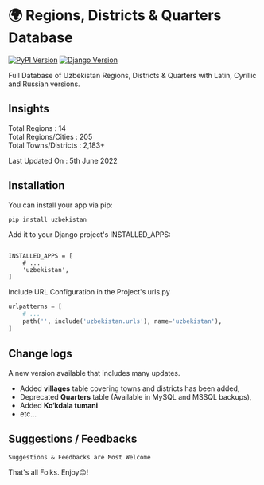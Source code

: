 # 🌍 Regions, Districts &amp; Quarters Database

[![PyPI Version](https://img.shields.io/pypi/v/uzbekistan)](https://pypi.org/project/uzbekistan/)
[![Django Version](https://img.shields.io/badge/Django-4.x-green.svg)](https://www.djangoproject.com/)

Full Database of Uzbekistan Regions, Districts &amp; Quarters with
Latin, Cyrillic and Russian versions.

## Insights

Total Regions : 14 <br>
Total Regions/Cities : 205 <br>
Total Towns/Districts : 2,183+ <br>

Last Updated On : 5th June 2022

## Installation

You can install your app via pip:

```bash
pip install uzbekistan
```

Add it to your Django project's INSTALLED_APPS:

```python3

INSTALLED_APPS = [
    # ...
    'uzbekistan',
]
```

Include URL Configuration in the Project's urls.py

```python
urlpatterns = [
    # ...
    path('', include('uzbekistan.urls'), name='uzbekistan'),
]
```

## Change logs

A new version available that includes many updates.

- Added **villages** table covering towns and districts has been added,
- Deprecated **Quarters** table (Available in MySQL and MSSQL backups),
- Added **Ko‘kdala tumani**
- etc...

## Suggestions / Feedbacks

```
Suggestions & Feedbacks are Most Welcome
```

That's all Folks. Enjoy😊!